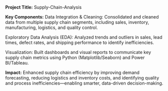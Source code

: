 
**Project Title:**
Supply-Chain-Analysis

**Key Components:**
Data Integration & Cleaning:
Consolidated and cleaned data from multiple supply chain segments, including sales, inventory, manufacturing, logistics, and quality control.

Exploratory Data Analysis (EDA):
Analyzed trends and outliers in sales, lead times, defect rates, and shipping performance to identify inefficiencies.

Visualization:
Built dashboards and visual reports to communicate key supply chain metrics using Python (Matplotlib/Seaborn) and Power BI/Tableau.

**Impact:**
Enhanced supply chain efficiency by improving demand forecasting, reducing logistics and inventory costs, and identifying quality and process inefficiencies—enabling smarter, data-driven decision-making.
